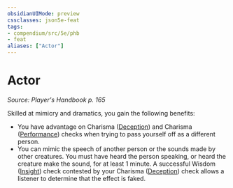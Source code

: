 ```yaml
---
obsidianUIMode: preview
cssclasses: json5e-feat
tags:
- compendium/src/5e/phb
- feat
aliases: ["Actor"]
---
```

# Actor
*Source: Player's Handbook p. 165*  

Skilled at mimicry and dramatics, you gain the following benefits:

- You have advantage on Charisma ([Deception](/3-Mechanics/CLI/rules/skills.md#Deception)) and Charisma ([Performance](/3-Mechanics/CLI/rules/skills.md#Performance)) checks when trying to pass yourself off as a different person.  
- You can mimic the speech of another person or the sounds made by other creatures. You must have heard the person speaking, or heard the creature make the sound, for at least 1 minute. A successful Wisdom ([Insight](/3-Mechanics/CLI/rules/skills.md#Insight)) check contested by your Charisma ([Deception](/3-Mechanics/CLI/rules/skills.md#Deception)) check allows a listener to determine that the effect is faked.